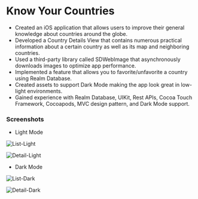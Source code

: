 # Know Your Countries

- Created an iOS application that allows users to improve their general knowledge about countries around the globe.
- Developed a Country Details View that contains numerous practical information about a certain country as well as its map and neighboring countries.
- Used a third-party library called SDWebImage that asynchronously downloads images to optimize app performance.
- Implemented a feature that allows you to favorite/unfavorite a country using Realm Database.
- Created assets to support Dark Mode making the app look great in low-light environments.
- Gained experience with Realm Database, UIKit, Rest APIs, Cocoa Touch Framework, Cocoapods, MVC design pattern, and Dark Mode support.

### Screenshots
- Light Mode

![List-Light](https://user-images.githubusercontent.com/100230504/193348495-fd4c63d6-2d52-4766-9bf1-adc550cc2dc0.png)

![Detail-Light](https://user-images.githubusercontent.com/100230504/193348489-4773230e-e0fa-4647-b367-c1a5b0d50d86.png)

- Dark Mode

![List-Dark](https://user-images.githubusercontent.com/100230504/193348543-d5d2a15c-1bbc-40ab-83e1-41a73ce99dc0.png)

![Detail-Dark](https://user-images.githubusercontent.com/100230504/193348534-afdd5295-05ec-4f01-9f85-71e2b3686a1f.png)
